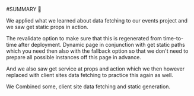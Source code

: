 #SUMMARY 📂

We applied what we learned about data fetching to our events project and we saw get static props in action.

The revalidate option to make sure that this is regenerated from time-to-time after deployment.
Dynamic page in conjunction with get static paths which you need then also with the fallback option so that we don't need to prepare all possible instances off this page in advance.

And we also saw get service at props and action which we then however replaced with client sites data fetching to practice this again as well.

We Combined some, client site data fetching and static generation.
